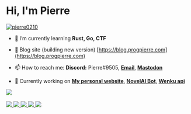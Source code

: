 <h1 align="left">Hi, I'm Pierre</h1>
<p align="left"> 
<a href="https://github.com/pierre0210" target="blank"><img src="https://img.shields.io/github/followers/pierre0210?style=for-the-badge" alt="pierre0210"/></a>
</p>

- 🌱 I’m currently learning **Rust, Go, CTF**

- 📝 Blog site (building new version) [https://blog.progpierre.com](https://blog.progpierre.com)

- 📫 How to reach me: **Discord:** Pierre#9505, <a href="mailto:gamelauncher0210@gmail.com">**Email**</a>, <a rel="me" href="https://g0v.social/@progpierre">**Mastodon**</a>

- 🔎 Currently working on [**My personal website**](https://progpierre.com/), [**NovelAI Bot**](https://github.com/pierre0210/NovelAI-bot), [**Wenku api**](https://github.com/pierre0210/wenku-api)

<a href="https://github.com/pierre0210">
  <img src="https://skillicons.dev/icons?i=js,ts,go,py,nodejs,express,react,vue,raspberrypi,arduino,linux,git,github,docker" />
</a>
<br></br>
<a href="https://github.com/pierre0210">
  <img src="http://github-profile-summary-cards.vercel.app/api/cards/profile-details?username=pierre0210&theme=solarized_dark" />
  <img src="http://github-profile-summary-cards.vercel.app/api/cards/repos-per-language?username=pierre0210&theme=solarized_dark" />
  <img src="http://github-profile-summary-cards.vercel.app/api/cards/most-commit-language?username=pierre0210&theme=solarized_dark" />
  <img src="http://github-profile-summary-cards.vercel.app/api/cards/stats?username=pierre0210&theme=solarized_dark" />
  <img src="http://github-profile-summary-cards.vercel.app/api/cards/productive-time?username=pierre0210&theme=solarized_dark&utcOffset=8" />
</a>
